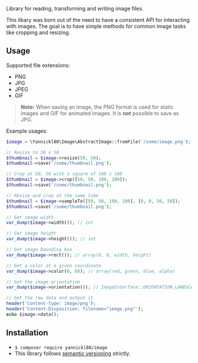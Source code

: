 Library for reading, transforming and writing image files.

This libary was born out of the need to have a consistent API for interacting with images. The goal is to have simple methods for common image tasks like cropping and resizing.

Usage
------------
Supported file extensions:
* PNG
* JPG
* JPEG
* GIF

> **Note:** When saving an image, the PNG format is used for static images and GIF for animated images. It is **not** possible to save as JPG. 

Example usages:
```php
$image = \Yannickl88\Image\AbstractImage::fromFile('/some/image.png');

// Resize to 50 x 50
$thumbnail = $image->resize(50, 50);
$thumbnail->save('/some/thumbnail.png');

// Crop at 50, 50 with a square of 100 x 100
$thumbnail = $image->crop([50, 50, 100, 100]);
$thumbnail->save('/some/thumbnail.png');

// Resize and crop at the same time
$thumbnail = $image->sampleTo([50, 50, 100, 100], [0, 0, 50, 50]);
$thumbnail->save('/some/thumbnail.png');

// Get image width
var_dump($image->width()); // int

// Get image height
var_dump($image->height()); // int

// Get image bounding box
var_dump($image->rect()); // array(0, 0, width, height)

// Get a color at a given coordinate
var_dump($image->color(0, 0)); // array(red, green, blue, alpha)

// Get the image orientation
var_dump($image->orientation()); // ImageInterface::ORIENTATION_LANDSCAPE

// Get the raw data and output it
header('Content-type: image/png');
header('Content-Disposition: filename="image.png"');
echo $image->data();
```

Installation
------------
* `$ composer require yannickl88/image`
* This library follows [semantic versioning](http://semver.org/) strictly.